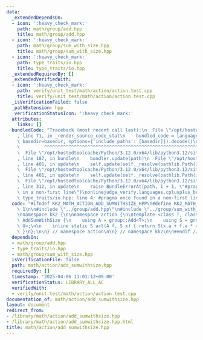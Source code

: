 ```yaml
---
data:
  _extendedDependsOn:
  - icon: ':heavy_check_mark:'
    path: math/group/add.hpp
    title: math/group/add.hpp
  - icon: ':heavy_check_mark:'
    path: math/group/sum_with_size.hpp
    title: math/group/sum_with_size.hpp
  - icon: ':heavy_check_mark:'
    path: type_traits/io.hpp
    title: type_traits/io.hpp
  _extendedRequiredBy: []
  _extendedVerifiedWith:
  - icon: ':heavy_check_mark:'
    path: verify/unit_test/math/action/action.test.cpp
    title: verify/unit_test/math/action/action.test.cpp
  _isVerificationFailed: false
  _pathExtension: hpp
  _verificationStatusIcon: ':heavy_check_mark:'
  attributes:
    links: []
  bundledCode: "Traceback (most recent call last):\n  File \"/opt/hostedtoolcache/Python/3.12.0/x64/lib/python3.12/site-packages/onlinejudge_verify/documentation/build.py\"\
    , line 71, in _render_source_code_stat\n    bundled_code = language.bundle(stat.path,\
    \ basedir=basedir, options={'include_paths': [basedir]}).decode()\n          \
    \         ^^^^^^^^^^^^^^^^^^^^^^^^^^^^^^^^^^^^^^^^^^^^^^^^^^^^^^^^^^^^^^^^^^^^^^^^^^^^^^^^^\n\
    \  File \"/opt/hostedtoolcache/Python/3.12.0/x64/lib/python3.12/site-packages/onlinejudge_verify/languages/cplusplus.py\"\
    , line 187, in bundle\n    bundler.update(path)\n  File \"/opt/hostedtoolcache/Python/3.12.0/x64/lib/python3.12/site-packages/onlinejudge_verify/languages/cplusplus_bundle.py\"\
    , line 401, in update\n    self.update(self._resolve(pathlib.Path(included), included_from=path))\n\
    \  File \"/opt/hostedtoolcache/Python/3.12.0/x64/lib/python3.12/site-packages/onlinejudge_verify/languages/cplusplus_bundle.py\"\
    , line 401, in update\n    self.update(self._resolve(pathlib.Path(included), included_from=path))\n\
    \  File \"/opt/hostedtoolcache/Python/3.12.0/x64/lib/python3.12/site-packages/onlinejudge_verify/languages/cplusplus_bundle.py\"\
    , line 312, in update\n    raise BundleErrorAt(path, i + 1, \"#pragma once found\
    \ in a non-first line\")\nonlinejudge_verify.languages.cplusplus_bundle.BundleErrorAt:\
    \ type_traits/io.hpp: line 4: #pragma once found in a non-first line\n"
  code: "#ifndef KK2_MATH_ACTION_ADD_SUMWITHSIZE_HPP\n#define KK2_MATH_ACTION_ADD_SUMWITHSIZE_HPP\
    \ 1\n\n#include \"../group/add.hpp\"\n#include \"../group/sum_with_size.hpp\"\n\
    \nnamespace kk2 {\n\nnamespace action {\n\ntemplate <class T, class U> struct\
    \ AddSumWithSize {\n    using A = group::Add<T>;\n    using S = group::SumWithSize<T,\
    \ U>;\n\n    inline static S act(A f, S x) { return S(x.a + f.a * x.size, x.size);\
    \ }\n};\n\n} // namespace action\n\n} // namespace kk2\n\n#endif // KK2_MATH_ACTION_ADD_SUMWITHSIZE_HPP\n"
  dependsOn:
  - math/group/add.hpp
  - type_traits/io.hpp
  - math/group/sum_with_size.hpp
  isVerificationFile: false
  path: math/action/add_sumwithsize.hpp
  requiredBy: []
  timestamp: '2025-04-06 13:01:12+09:00'
  verificationStatus: LIBRARY_ALL_AC
  verifiedWith:
  - verify/unit_test/math/action/action.test.cpp
documentation_of: math/action/add_sumwithsize.hpp
layout: document
redirect_from:
- /library/math/action/add_sumwithsize.hpp
- /library/math/action/add_sumwithsize.hpp.html
title: math/action/add_sumwithsize.hpp
---
```

